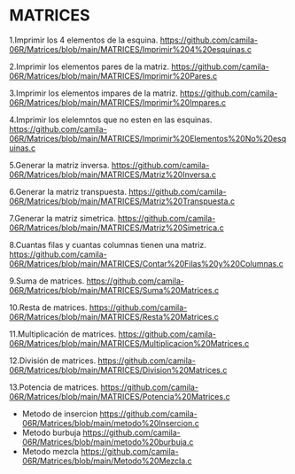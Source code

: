 # MATRICES

1.Imprimir los 4 elementos de la esquina. https://github.com/camila-06R/Matrices/blob/main/MATRICES/Imprimir%204%20esquinas.c

2.Imprimir los elementos pares de la matriz. https://github.com/camila-06R/Matrices/blob/main/MATRICES/Imprimir%20Pares.c

3.Imprimir los elementos impares de la matriz. https://github.com/camila-06R/Matrices/blob/main/MATRICES/Imprimir%20Impares.c

4.Imprimir los elelemntos que no esten en las esquinas. https://github.com/camila-06R/Matrices/blob/main/MATRICES/Imprimir%20Elementos%20No%20esquinas.c

5.Generar la matriz inversa. https://github.com/camila-06R/Matrices/blob/main/MATRICES/Matriz%20Inversa.c

6.Generar la matriz transpuesta. https://github.com/camila-06R/Matrices/blob/main/MATRICES/Matriz%20Transpuesta.c

7.Generar la matriz simetrica. https://github.com/camila-06R/Matrices/blob/main/MATRICES/Matriz%20Simetrica.c

8.Cuantas filas y cuantas columnas tienen una matriz. https://github.com/camila-06R/Matrices/blob/main/MATRICES/Contar%20Filas%20y%20Columnas.c

9.Suma de matrices. https://github.com/camila-06R/Matrices/blob/main/MATRICES/Suma%20Matrices.c

10.Resta de matrices. https://github.com/camila-06R/Matrices/blob/main/MATRICES/Resta%20Matrices.c

11.Multiplicación de matrices. https://github.com/camila-06R/Matrices/blob/main/MATRICES/Multiplicacion%20Matrices.c

12.División de matrices. https://github.com/camila-06R/Matrices/blob/main/MATRICES/Division%20Matrices.c

13.Potencia de matrices. https://github.com/camila-06R/Matrices/blob/main/MATRICES/Potencia%20Matrices.c

- Metodo de insercion https://github.com/camila-06R/Matrices/blob/main/metodo%20Insercion.c
- Metodo burbuja https://github.com/camila-06R/Matrices/blob/main/metodo%20burbuja.c
- Metodo mezcla https://github.com/camila-06R/Matrices/blob/main/Metodo%20Mezcla.c
